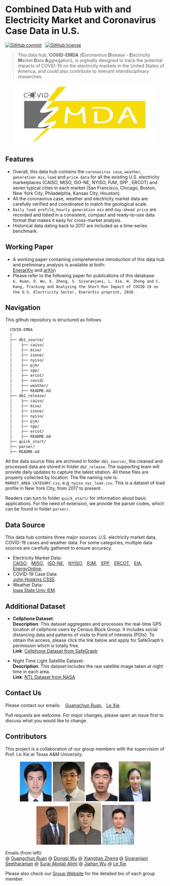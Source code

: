 # Combined Data Hub with and Electricity Market and Coronavirus Case Data in U.S.

[![GitHub commit](https://img.shields.io/github/last-commit/GuangchunRuan/COVID-EMDA)](https://github.com/GuangchunRuan/COVID-EMDA/commits/master) &nbsp;
[![GitHub license](https://img.shields.io/badge/license-MIT-yellow)](https://choosealicense.com/licenses/mit/)


> This data hub, **COVID-EMDA** (**C**oronavirus **D**isease - **E**lectricity **M**arket **D**ata **A**ggregation), is orginally designed to track the potential impacts of COVID-19 on the electricity markets in the United States of America, and could also contribute to relevant interdisciplinary researches.

<p align="center">
<img src="figure/covid_emda_logo.JPG" alt="COVID-EMDA Logo" />
</p>


## Features
- Overall, this data hub contains the `coronavirus case`, `weather`, `generation mix`, `load` and `price data` for all the existing U.S. electricity marketplaces (CAISO, MISO, ISO-NE, NYISO, PJM, SPP , ERCOT) and seven typical cities in each market (San Francisco, Chicago, Boston, New York City, Philadelphia, Kansas City, Houston). 
- All the coronavirus case, weather and electricity market data are carefully verified and coordinated to match the geological scale.
- `Daily load profile`, `hourly generation mix` and `day-ahead price` are recorded and tidied in a consistent, compact and ready-to-use data format that makes it easy for cross-market analysis.
- Historical data dating back to 2017 are included as a time-series benchmark.

## Working Paper 
- A working paper containing comprehensive introduction of this data hub and preliminary analysis is available at both:\
[EnerarXiv](http://www.enerarxiv.org/page/thesis.html?id=1840) and [arXiv](https://arxiv.org/submit/3172381)\
- Please refer to the following paper for publications of this database: \
`G. Ruan, D. Wu, X. Zheng, S. Sivaranjani, L. Xie, H. Zhong and C. Kang, Tracking and Analyzing the Short-Run Impact of COVID-19 on the U.S. Electricity Sector, EnerarXiv preprint, 2020.`


## Navigation
This github repository is structured as follows.
```text
  COVID-EMDA
  |
  ├── db1_source/
  │    ├── caiso/
  │    ├── miso/
  │    ├── isone/
  │    ├── nyiso/
  │    ├── pjm/
  │    ├── spp/
  │    ├── ercot/
  │    ├── covid/
  │    ├── weather/
  │    ├── README.md
  ├── db2_release/
  │    ├── caiso/
  │    ├── miso/
  │    ├── isone/
  │    ├── nyiso/
  │    ├── pjm/
  │    ├── spp/
  │    ├── ercot/
  │    ├── README.md
  ├── quick_start/
  ├── parser/
  ├── README.md
```
All the data source files are archived in folder `db1_source/`, the cleaned and processed data are stored in folder `db2_release`. The supporting team will provide daily updates to capture the latest sitation. All these files are properly collected by location. The file naming rule is: `MARKET_AREA_CATEGORY.csv`, e.g. `nyiso_nyc_load.csv`. This is a dataset of load profile in New York City, from 2017 to present.

Readers can turn to folder `quick_start/` for information about basic applications. For the need of extension, we provide the parser codes, which can be found in folder `parser/`.


## Data Source
This data hub contains three major sources: U.S. electricity market data, COVID-19 cases and weather data. For some categories, multiple data sources are carefully gathered to ensure accuracy.

- Electricity Market Data:\
[CAISO](http://oasis.caiso.com/mrioasis/logon.do), &nbsp; [MISO](https://www.misoenergy.org/markets-and-operations/real-time--market-data/market-reports/), &nbsp; [ISO-NE](https://www.iso-ne.com/markets-operations/iso-express), &nbsp; [NYISO](https://www.nyiso.com/energy-market-operational-data), &nbsp; [PJM](https://dataminer2.pjm.com/list), &nbsp; [SPP](https://marketplace.spp.org/groups/operational_data), &nbsp; [ERCOT](http://www.ercot.com/), &nbsp; [EIA](https://www.eia.gov/beta/electricity/gridmonitor/dashboard/electric_overview/US48/US48), &nbsp; [EnergyOnline](http://www.energyonline.com/).
- COVID-19 Case Data:\
[John Hopkins CSSE](https://github.com/CSSEGISandData/COVID-19).
- Weather Data:\
[Iowa State Univ IEM](https://mesonet.agron.iastate.edu/request/download.phtml).

## Additional Dataset
- **Cellphone Dataset**:\
**Description**: This dataset aggregates and processes the real-time GPS location of cellphone users by Census Block Group. It includes social distancing data and patterns of visits to Point of Interests (POIs). To obtain the access, please click the link below and apply for SafeGraph's permission which is totally free.\
**Link**:  [Cellphone Dataset from SafeGraph](https://docs.safegraph.com/docs)

- Night Time Light Satellite Dataset:\
**Description**: This dataset includes the raw satellite image taken at night time in each area.\
**Link**:  [NTL Dataset from NASA](https://ladsweb.modaps.eosdis.nasa.gov/missions-and-measurements/products/VNP46A1/)

## Contact Us
Please contact our emails: &ensp; [Guangchun Ruan](mailto:guangchun@tamu.edu?subject=[GitHub]%20COVID-EMDA), &nbsp; [Le Xie](mailto:le.xie@tamu.edu?subject=[GitHub]%20COVID-EMDA).

Pull requests are welcome. For major changes, please open an issue first to discuss what you would like to change.

## Contributors
This project is a collaboration of our group members with the supervision of Prof. Le Xie at Texas A&M University:

<p align = "middle">
    <img src="figure/ruan.png"" alt="ruan" title="Gangchun Ruan" width=100 />
    <img src="figure/wu.png"" alt="wu" title="Dongqi Wu" width=100 />
    <img src="figure/zheng.png"" alt="zheng" title="Xiangtian Zheng" width=100 />
    <img src="figure/siva.jpg"" alt="siva" title="Sivaranjani Seetharaman" width=100 />
    <img src="figure/alimi.png"" alt="alimi" title="Suraj Abolaji Alimi" width=100 />        
    <img src="figure/steven.png"" alt="steven" title="Jiahan Wu" width=100 />   
    <img src="figure/xie.png"" alt="xie" title="Le Xie" width=100 />
</p>

Emails (from left):\
@ [Guangchun Ruan](mailto:guangchun@tamu.edu?subject=[GitHub]%20COVID-EMDA)
@ [Dongqi Wu](mailto:dqwu@tamu.edu?subject=[GitHub]%20COVID-EMDA)
@ [Xiangtian Zheng](mailto:zxt0515@tamu.edu?subject=[GitHub]%20COVID-EMDA)
@ [Sivaranjani Seetharaman](mailto:sivaranjani@tamu.edu?subject=[GitHub]%20COVID-EMDA)
@ [Suraj Abolaji Alimi](mailto:alimiabolaji@tamu.edu?subject=[GitHub]%20COVID-EMDA)
@ [Jiahan Wu](mailto:jiahwu95@tamu.edu?subject=[GitHub]%20COVID-EMDA)
@ [Le Xie](https://gridx.engr.tamu.edu/?page_id=66)

Please also check our [Group Website](https://gridx.engr.tamu.edu/?page_id=115) for the detailed bio of each group member.
